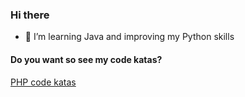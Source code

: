 ### Hi there

- 🌱 I’m learning Java and improving my Python skills

#### Do you want so see my code katas?

[PHP code katas](https://github.com/ettorestark?tab=repositories&q=php%20kata&type=&language=&sort=)
